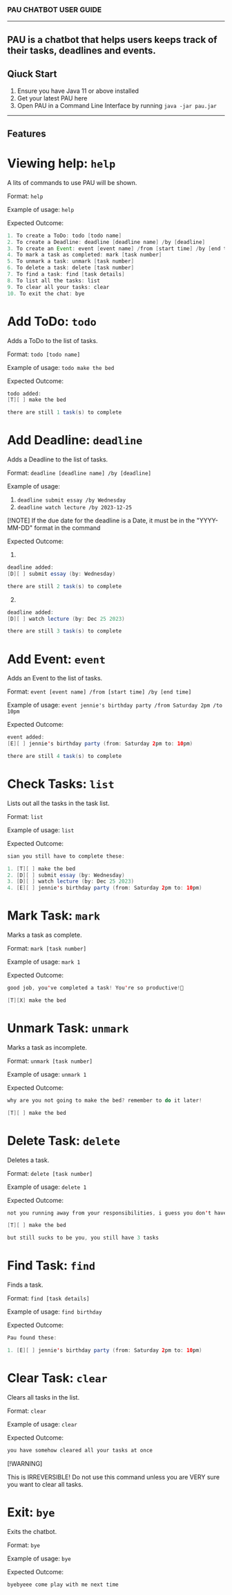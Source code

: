 ### PAU CHATBOT USER GUIDE

---
PAU is a chatbot that helps users keeps track of their tasks, deadlines and events. 
---
## Qiuck Start

1. Ensure you have Java 11 or above installed
2. Get your latest PAU here
3. Open PAU in a Command Line Interface by running `java -jar pau.jar`

---
## Features


# Viewing help: `help`

A lits of commands to use PAU will be shown.

Format: `help`

Example of usage: `help`

Expected Outcome:

```java
1. To create a ToDo: todo [todo name]
2. To create a Deadline: deadline [deadline name] /by [deadline]
3. To create an Event: event [event name] /from [start time] /by [end time]
4. To mark a task as completed: mark [task number]
5. To unmark a task: unmark [task number]
6. To delete a task: delete [task number]
7. To find a task: find [task details]
8. To list all the tasks: list
9. To clear all your tasks: clear
10. To exit the chat: bye
```

# Add ToDo: `todo`

Adds a ToDo to the list of tasks.

Format: `todo [todo name]`

Example of usage: `todo make the bed`

Expected Outcome:

```java
todo added: 
[T][ ] make the bed

there are still 1 task(s) to complete
```

# Add Deadline: `deadline`

Adds a Deadline to the list of tasks.

Format: `deadline [deadline name] /by [deadline]`

Example of usage: 

1. `deadline submit essay /by Wednesday`
2. `deadline watch lecture /by 2023-12-25`


[!NOTE]
If the due date for the deadline is a Date, it must be in the "YYYY-MM-DD" format in the command

Expected Outcome:

1.
```java
deadline added: 
[D][ ] submit essay (by: Wednesday)

there are still 2 task(s) to complete
```
2.
```java
deadline added: 
[D][ ] watch lecture (by: Dec 25 2023)

there are still 3 task(s) to complete
```


# Add Event: `event`

Adds an Event to the list of tasks.

Format: `event [event name] /from [start time] /by [end time]`

Example of usage: `event jennie's birthday party /from Saturday 2pm /to 10pm`

Expected Outcome:

```java
event added: 
[E][ ] jennie's birthday party (from: Saturday 2pm to: 10pm)

there are still 4 task(s) to complete
```

# Check Tasks: `list`

Lists out all the tasks in the task list.

Format: `list`

Example of usage: `list`

Expected Outcome:

```java
sian you still have to complete these:

1. [T][ ] make the bed
2. [D][ ] submit essay (by: Wednesday)
3. [D][ ] watch lecture (by: Dec 25 2023)
4. [E][ ] jennie's birthday party (from: Saturday 2pm to: 10pm)
```

# Mark Task: `mark`

Marks a task as complete.

Format: `mark [task number]`

Example of usage: `mark 1`

Expected Outcome:

```java
good job, you've completed a task! You're so productive!🤩

[T][X] make the bed
```

# Unmark Task: `unmark`

Marks a task as incomplete.

Format: `unmark [task number]`

Example of usage: `unmark 1`

Expected Outcome:

```java
why are you not going to make the bed? remember to do it later!

[T][ ] make the bed
```

# Delete Task: `delete`

Deletes a task.

Format: `delete [task number]`

Example of usage: `delete 1`

Expected Outcome:

```java
not you running away from your responsibilities, i guess you don't have to do this now:

[T][ ] make the bed

but still sucks to be you, you still have 3 tasks
```
# Find Task: `find`

Finds a task.

Format: `find [task details]`

Example of usage: `find birthday`

Expected Outcome:

```java
Pau found these: 

1. [E][ ] jennie's birthday party (from: Saturday 2pm to: 10pm)
```

# Clear Task: `clear`

Clears all tasks in the list.

Format: `clear`

Example of usage: `clear`

Expected Outcome:

```java
you have somehow cleared all your tasks at once
```

[!WARNING]

This is IRREVERSIBLE! Do not use this command unless you are VERY sure you want to clear all tasks.

# Exit: `bye`

Exits the chatbot.

Format: `bye`

Example of usage: `bye`

Expected Outcome:

```java
byebyeee come play with me next time
```
